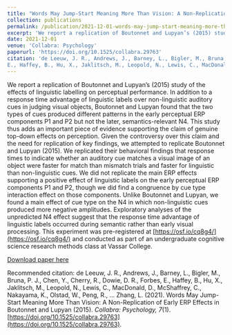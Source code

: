 ```yaml
---
title: "Words May Jump-Start Meaning More Than Vision: A Non-Replication of Early ERP Effects in Boutonnet and Lupyan (2015)"
collection: publications
permalink: /publication/2021-12-01-words-may-jump-start-meaning-more-than-vision
excerpt: 'We report a replication of Boutonnet and Lupyan’s (2015) study of the effects of linguistic labelling on perceptual performance. In addition to a response time advantage of linguistic labels over non-linguistic auditory cues in judging visual objects, Boutonnet and Lupyan found that the two types of cues produced different patterns in the early perceptual ERP components P1 and P2 but not the later, semantics-relevant N4. This study thus adds an important piece of evidence supporting the claim of genuine top-down effects on perception. Given the controversy over this claim and the need for replication of key findings, we attempted to replicate Boutonnet and Lupyan (2015). We replicated their behavioral findings that response times to indicate whether an auditory cue matches a visual image of an object were faster for match than mismatch trials and faster for linguistic than non-linguistic cues. We did not replicate the main ERP effects supporting a positive effect of linguistic labels on the early perceptual ERP components P1 and P2, though we did find a congruence by cue type interaction effect on those components. Unlike Boutonnet and Lupyan, we found a main effect of cue type on the N4 in which non-linguistic cues produced more negative amplitudes. Exploratory analyses of the unpredicted N4 effect suggest that the response time advantage of linguistic labels occurred during semantic rather than early visual processing. This experiment was pre-registered at [https://osf.io/cq8g4/](https://osf.io/cq8g4/) and conducted as part of an undergraduate cognitive science research methods class at Vassar College.'
date: 2021-12-01
venue: 'Collabra: Psychology'
paperurl: 'https://doi.org/10.1525/collabra.29763'
citation: 'de Leeuw, J. R., Andrews, J., Barney, L., Bigler, M., Bruna, P. J., Chen, Y., Cherry, R., Dowie, D. R., Forbes, 
E., Haffey, B., Hu, X., Jaklitsch, M., Leopold, N., Lewis, C., MacDonald, D., McShaffrey, C., Nakayama, K., Olstad, W., Peng, R., … Zhang, L. (2021). Words May Jump-Start Meaning More Than Vision: A Non-Replication of Early ERP Effects in Boutonnet and Lupyan (2015). *Collabra: Psychology, 7*(1). [https://doi.org/10.1525/collabra.29763](https://doi.org/10.1525/collabra.29763).'
---
```

We report a replication of Boutonnet and Lupyan’s (2015) study of the effects of linguistic labelling on perceptual performance. In addition to a response time advantage of linguistic labels over non-linguistic auditory cues in judging visual objects, Boutonnet and Lupyan found that the two types of cues produced different patterns in the early perceptual ERP components P1 and P2 but not the later, semantics-relevant N4. This study thus adds an important piece of evidence supporting the claim of genuine top-down effects on perception. Given the controversy over this claim and the need for replication of key findings, we attempted to replicate Boutonnet and Lupyan (2015). We replicated their behavioral findings that response times to indicate whether an auditory cue matches a visual image of an object were faster for match than mismatch trials and faster for linguistic than non-linguistic cues. We did not replicate the main ERP effects supporting a positive effect of linguistic labels on the early perceptual ERP components P1 and P2, though we did find a congruence by cue type interaction effect on those components. Unlike Boutonnet and Lupyan, we found a main effect of cue type on the N4 in which non-linguistic cues produced more negative amplitudes. Exploratory analyses of the unpredicted N4 effect suggest that the response time advantage of linguistic labels occurred during semantic rather than early visual processing. This experiment was pre-registered at [https://osf.io/cq8g4/](https://osf.io/cq8g4/) and conducted as part of an undergraduate cognitive science research methods class at Vassar College.

[Download paper here](https://doi.org/10.1525/collabra.29763)

Recommended citation: de Leeuw, J. R., Andrews, J., Barney, L., Bigler, M., Bruna, P. J., Chen, Y., Cherry, R., Dowie, D. R., Forbes, 
E., Haffey, B., Hu, X., Jaklitsch, M., Leopold, N., Lewis, C., MacDonald, D., McShaffrey, C., Nakayama, K., Olstad, W., Peng, R., … Zhang, L. (2021). Words May Jump-Start Meaning More Than Vision: A Non-Replication of Early ERP Effects in Boutonnet and Lupyan (2015). *Collabra: Psychology, 7*(1). [https://doi.org/10.1525/collabra.29763](https://doi.org/10.1525/collabra.29763).
